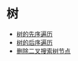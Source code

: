 # 树

- [树的先序遍历](../../leetcode/p0144_binary_tree_preorder_traversal)
- [树的后序遍历](../../leetcode/p0145_binary_tree_postorder_traversal)
- [删除二叉搜索树节点](../../leetcode/p0450_delete_node_in_a_bst)

